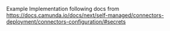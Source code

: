 Example Implementation following docs from https://docs.camunda.io/docs/next/self-managed/connectors-deployment/connectors-configuration/#secrets 
